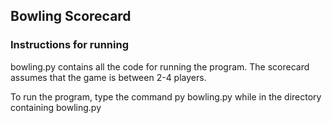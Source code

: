 ## Bowling Scorecard

### Instructions for running
bowling.py contains all the code for running the program. The scorecard assumes that the game is between 2-4 players.

To run the program, type the command py bowling.py while in the directory containing bowling.py